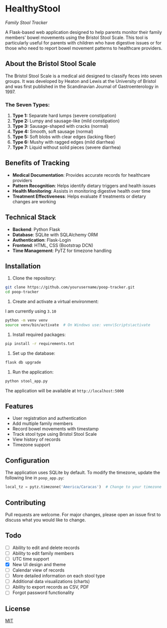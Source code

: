 # HealthyStool

_Family Stool Tracker_

A Flask-based web application designed to help parents monitor their family members' bowel movements using the Bristol Stool Scale. This tool is particularly useful for parents with children who have digestive issues or for those who need to report bowel movement patterns to healthcare providers.

## About the Bristol Stool Scale

The Bristol Stool Scale is a medical aid designed to classify feces into seven groups. It was developed by Heaton and Lewis at the University of Bristol and was first published in the Scandinavian Journal of Gastroenterology in 1997.

### The Seven Types:

1. **Type 1:** Separate hard lumps (severe constipation)
2. **Type 2:** Lumpy and sausage-like (mild constipation)
3. **Type 3:** Sausage-shaped with cracks (normal)
4. **Type 4:** Smooth, soft sausage (normal)
5. **Type 5:** Soft blobs with clear edges (lacking fiber)
6. **Type 6:** Mushy with ragged edges (mild diarrhea)
7. **Type 7:** Liquid without solid pieces (severe diarrhea)

## Benefits of Tracking

- **Medical Documentation**: Provides accurate records for healthcare providers
- **Pattern Recognition**: Helps identify dietary triggers and health issues
- **Health Monitoring**: Assists in monitoring digestive health over time
- **Treatment Effectiveness**: Helps evaluate if treatments or dietary changes are working

## Technical Stack

- **Backend**: Python Flask
- **Database**: SQLite with SQLAlchemy ORM
- **Authentication**: Flask-Login
- **Frontend**: HTML, CSS (Bootstrap DCN)
- **Time Management**: PyTZ for timezone handling

## Installation

1. Clone the repository:

```bash
git clone https://github.com/yourusername/poop-tracker.git
cd poop-tracker
```

1. Create and activate a virtual environment:

I am currently using `3.10`

```bash
python -m venv venv
source venv/bin/activate  # On Windows use: venv\Scripts\activate
```

1. Install required packages:

```bash
pip install -r requirements.txt
```

1. Set up the database:

```bash
flask db upgrade
```

1. Run the application:

```bash
python stool_app.py
```

The application will be available at `http://localhost:5000`

## Features

- User registration and authentication
- Add multiple family members
- Record bowel movements with timestamp
- Track stool type using Bristol Stool Scale
- View history of records
- Timezone support

## Configuration

The application uses SQLite by default. To modify the timezone, update the following line in `poop_app.py`:

```python
local_tz = pytz.timezone('America/Caracas')  # Change to your timezone
```

## Contributing

Pull requests are welcome. For major changes, please open an issue first to discuss what you would like to change.

## Todo

- [ ] Ability to edit and delete records
- [ ] Ability to edit family members
- [ ] UTC time support
- [X] New UI design and theme
- [ ] Calendar view of records
- [ ] More detailed information on each stool type
- [ ] Additional data visualizations (charts)
- [ ] Ability to export records as CSV, PDF
- [ ] Forgot password functionality

## License

[MIT](https://choosealicense.com/licenses/mit/)
